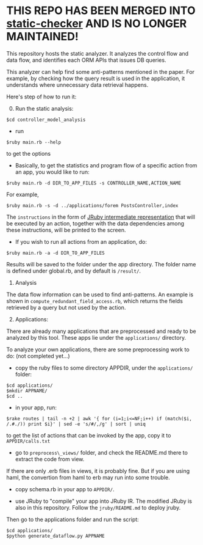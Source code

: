 # THIS REPO HAS BEEN MERGED INTO [static-checker](https://github.com/hyperloop-rails/static-checker) AND IS NO LONGER MAINTAINED!

This repository hosts the static analyzer. It analyzes the control flow and data flow, and identifies each ORM APIs that issues DB queries. 

This analyzer can help find some anti-patterns mentioned in the paper. For example, by checking how the query result is used in the application, it understands where unnecessary data retrieval happens. 

Here's step of how to run it:

0. Run the static analysis:
```
$cd controller_model_analysis
```
* run
```
$ruby main.rb --help
```
to get the options

* Basically, to get the statistics and program flow of a specific action from an app, you would like to run:

```
$ruby main.rb -d DIR_TO_APP_FILES -s CONTROLLER_NAME,ACTION_NAME
```

For example,
```
$ruby main.rb -s -d ../applications/forem PostsController,index
```

The `instructions` in the form of [JRuby intermediate representation](https://www.infoq.com/news/2009/11/jruby-ir) that will be executed by an action, together with the data dependencies among these instructions,  will be printed to the screen.

* If you wish to run all actions from an application, do:
```
$ruby main.rb -a -d DIR_TO_APP_FILES
```

Results will be saved to the folder under the app directory.
The folder name is defined under global.rb, and by default is `/result/`.

1. Analysis

The data flow information can be used to find anti-patterns. An example is shown
in `compute_redundant_field_access.rb`, which returns the fields retrieved by a query but
not used by the action.

2. Applications:

There are already many applications that are preprocessed and ready to be analyzed by this tool. 
These apps lie under the `applications/` directory.

To analyze your own applications, there are some preprocessing work to do:
(not completed yet...)

* copy the ruby files to some directory APPDIR, under the `applications/` folder:
```
$cd applications/
$mkdir APPNAME/
$cd ..
```

* in your app, run:
```
$rake routes | tail -n +2 | awk '{ for (i=1;i<=NF;i++) if (match($i, /.#./)) print $i}' | sed -e 's/#/,/g' | sort | uniq
```
to get the list of actions that can be invoked by the app, copy it to `APPDIR/calls.txt`

* go to `preprocess\_views/` folder, and check the README.md there to extract the code from view.

If there are only .erb files in views, it is probably fine. But if you are using haml, the convertion from haml to erb may run into some trouble.

* copy schema.rb in your app to `APPDIR/`.

* use JRuby to "compile" your app into JRuby IR. The modified JRuby is also in this repository. Follow the `jruby/README.md` to deploy jruby. 

Then go to the applications folder and run the script:
```
$cd applications/
$python generate_dataflow.py APPNAME
```


